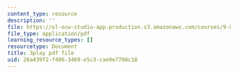 ```yaml
---
content_type: resource
description: ''
file: https://ol-ocw-studio-app-production.s3.amazonaws.com/courses/9-04-sensory-systems-fall-2013/26a439f2f4863469e5c3cae9e7708c18_LJZi6CZafms.pdf
file_type: application/pdf
learning_resource_types: []
resourcetype: Document
title: 3play pdf file
uid: 26a439f2-f486-3469-e5c3-cae9e7708c18
---
```

